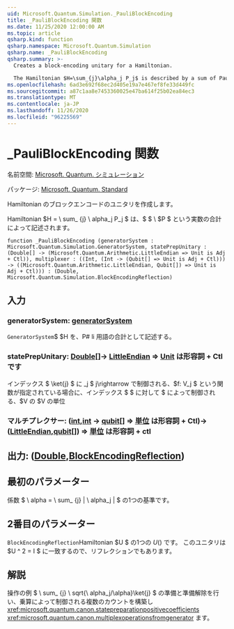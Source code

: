 ```yaml
---
uid: Microsoft.Quantum.Simulation._PauliBlockEncoding
title: _PauliBlockEncoding 関数
ms.date: 11/25/2020 12:00:00 AM
ms.topic: article
qsharp.kind: function
qsharp.namespace: Microsoft.Quantum.Simulation
qsharp.name: _PauliBlockEncoding
qsharp.summary: >-
  Creates a block-encoding unitary for a Hamiltonian.

  The Hamiltonian $H=\sum_{j}\alpha_j P_j$ is described by a sum of Pauli terms $P_j$, each with real coefficient $\alpha_j$.
ms.openlocfilehash: 6ad3e692f68ec2d405e19a7e467ef8fe33d449fc
ms.sourcegitcommit: a87c1aa8e7453360025e47ba614f25b02ea84ec3
ms.translationtype: MT
ms.contentlocale: ja-JP
ms.lasthandoff: 11/26/2020
ms.locfileid: "96225569"
---
```

# <a name="_pauliblockencoding-function"></a>_PauliBlockEncoding 関数

名前空間: [Microsoft. Quantum. シミュレーション](xref:Microsoft.Quantum.Simulation)

パッケージ: [Microsoft. Quantum. Standard](https://nuget.org/packages/Microsoft.Quantum.Standard)


Hamiltonian のブロックエンコードのユニタリを作成します。

Hamiltonian $H = \ sum_ {j} \ alpha_j P_j $ は、$ $ \ $P $ という実数の合計によって記述されます。

```qsharp
function _PauliBlockEncoding (generatorSystem : Microsoft.Quantum.Simulation.GeneratorSystem, statePrepUnitary : (Double[] -> (Microsoft.Quantum.Arithmetic.LittleEndian => Unit is Adj + Ctl)), multiplexer : ((Int, (Int -> (Qubit[] => Unit is Adj + Ctl))) -> ((Microsoft.Quantum.Arithmetic.LittleEndian, Qubit[]) => Unit is Adj + Ctl))) : (Double, Microsoft.Quantum.Simulation.BlockEncodingReflection)
```


## <a name="input"></a>入力

### <a name="generatorsystem--generatorsystem"></a>generatorSystem: [generatorSystem](xref:Microsoft.Quantum.Simulation.GeneratorSystem)

`GeneratorSystem`$ $H を、P# li 用語の合計として記述する。


### <a name="stateprepunitary--double---littleendian--unit--is-adj--ctl"></a>statePrepUnitary: [Double](xref:microsoft.quantum.lang-ref.double)[]-> [LittleEndian](xref:Microsoft.Quantum.Arithmetic.LittleEndian) => [Unit](xref:microsoft.quantum.lang-ref.unit)  は形容詞 + Ctl です

インデックス $ \ket{j} $ に _j $ j\rightarrow で制御される、$f: V_j $ という関数が指定されている場合に、インデックス $ $ に対して $ によって制御される、$V の $V の単位


### <a name="multiplexer--intint---qubit--unit--is-adj--ctl---littleendianqubit--unit--is-adj--ctl"></a>マルチプレクサー: ([int](xref:microsoft.quantum.lang-ref.int),[int](xref:microsoft.quantum.lang-ref.int) -> [qubit](xref:microsoft.quantum.lang-ref.qubit)[] => [単位](xref:microsoft.quantum.lang-ref.unit)  は形容詞 + Ctl)-> ([LittleEndian](xref:Microsoft.Quantum.Arithmetic.LittleEndian),[qubit](xref:microsoft.quantum.lang-ref.qubit)[]) => [単位](xref:microsoft.quantum.lang-ref.unit)  は形容詞 + ctl





## <a name="output--doubleblockencodingreflection"></a>出力: ([Double](xref:microsoft.quantum.lang-ref.double),[BlockEncodingReflection](xref:Microsoft.Quantum.Simulation.BlockEncodingReflection))

## <a name="first-parameter"></a>最初のパラメーター

係数 $ \ alpha = \ sum_ {j} | \ alpha_j | $ の1つの基準です。

## <a name="second-parameter"></a>2番目のパラメーター

`BlockEncodingReflection`Hamiltonian $U $ の1つの $U ($) です。 このユニタリは $U ^ 2 = I $ に一致するので、リフレクションでもあります。

## <a name="remarks"></a>解説

操作の例 $ \ sum_ {j} \ sqrt{\ alpha_j/\alpha}\ket{j} $ の準備と準備解除を行い、乗算によって制御される複数のカウントを構築し <xref:microsoft.quantum.canon.statepreparationpositivecoefficients> <xref:microsoft.quantum.canon.multiplexoperationsfromgenerator> ます。